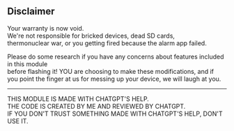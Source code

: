 ## Disclaimer

Your warranty is now void.  
We're not responsible for bricked devices, dead SD cards,  
thermonuclear war, or you getting fired because the alarm app failed.  

Please do some research if you have any concerns about features included in this module  
before flashing it! YOU are choosing to make these modifications, and if  
you point the finger at us for messing up your device, we will laugh at you.

---

THIS MODULE IS MADE WITH CHATGPT'S HELP.  
THE CODE IS CREATED BY ME AND REVIEWED BY CHATGPT.  
IF YOU DON'T TRUST SOMETHING MADE WITH CHATGPT'S HELP, DON'T USE IT.
